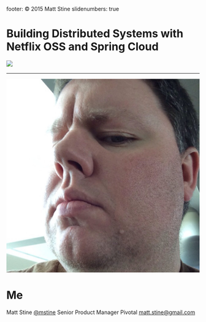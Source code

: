 footer: © 2015 Matt Stine
slidenumbers: true

# Building Distributed Systems with Netflix OSS and Spring Cloud
![](https://raw.githubusercontent.com/spring-projects/spring-cloud/gh-pages/img/project-icon-large.png)

---

![left](../Common/images/mattmug.jpeg)
# Me

Matt Stine [@mstine](http://twitter.com/mstine)
Senior Product Manager
Pivotal
[matt.stine@gmail.com](mailto:matt.stine@gmail.com)
